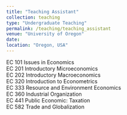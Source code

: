 ```yaml
---
title: "Teaching Assistant"
collection: teaching
type: "Undergraduate Teaching"
permalink: /teaching/teaching_assistant
venue: "University of Oregon"
date: 
location: "Oregon, USA"
---
```


EC 101 Issues in Economics <br>
EC 201 Introductory Microeconomics <br>
EC 202 Introductory Macroeconomics <br>
EC 320 Introduction to Econometrics <br>
EC 333 Resource and Environment Economics <br>
EC 360 Industrial Organization <br>
EC 441 Public Economic: Taxation <br>
EC 582 Trade and Globalization 
